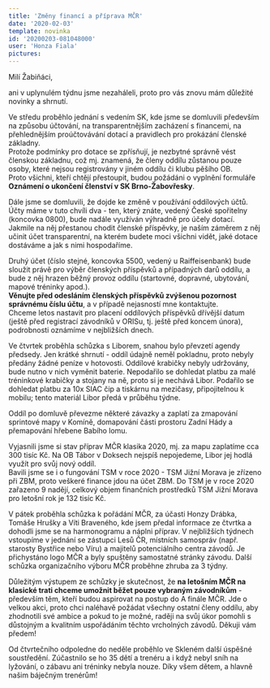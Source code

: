 ```yaml
---
title: 'Změny financí a příprava MČR'
date: '2020-02-03'
template: novinka
id: '20200203-081048000'
user: 'Honza Fiala'
pictures:
---
```

Milí Žabiňáci,

ani v uplynulém týdnu jsme nezaháleli, proto pro vás znovu mám důležité novinky a shrnutí.

Ve středu proběhlo jednání s vedením SK, kde jsme se domluvili především na způsobu účtování, na transparentnějším zacházení s financemi, na přehlednějším proúčtovávání dotací a pravidlech pro prokázání členské základny.  
Protože podmínky pro dotace se zpřísňují, je nezbytné správně vést členskou základnu, což mj. znamená, že členy oddílu zůstanou pouze osoby, které nejsou registrovány v jiném oddílu či klubu pěšího OB.  
Proto všichni, kteří chtějí přestoupit, budou požádáni o vyplnění formuláře **Oznámení o ukončení členství v SK Brno-Žabovřesky**.

Dále jsme se domluvili, že dojde ke změně v používání oddílových účtů. Účty máme v tuto chvíli dva - ten, který znáte, vedený České spořitelny (koncovka 0800), bude nadále využíván výhradně pro účely dotací.  
Jakmile na něj přestanou chodit členské příspěvky, je naším záměrem z něj učinit účet transparentní, na kterém budete moci všichni vidět, jaké dotace dostáváme a jak s nimi hospodaříme.

Druhý účet (číslo stejné, koncovka 5500, vedený u Raiffeisenbank) bude sloužit právě pro výběr členských příspěvků a případných darů oddílu, a bude z něj hrazen běžný provoz oddílu (startovné, dopravné, ubytování, mapové tréninky apod.).  
**Věnujte před odesláním členských příspěvků zvýšenou pozornost správnému číslu účtu**, a v případě nejasností mne kontaktujte.  
Chceme letos nastavit pro placení oddílových příspěvků dřívější datum (ještě před registrací závodníků v ORISu, tj. ještě před koncem února), podrobnosti oznámíme v nejbližších dnech.

Ve čtvrtek proběhla schůzka s Liborem, snahou bylo převzetí agendy předsedy. Jen krátké shrnutí - oddíl údajně neměl pokladnu, proto nebyly předány žádné peníze v hotovosti. Oddílové krabičky nebyly udržovány, bude nutno v nich vyměnit baterie. Nepodařilo se dohledat platbu za malé tréninkové krabičky a stojany na ně, proto si je nechává Libor. Podařilo se dohledat platbu za 10x SIAC čip a tiskárnu na mezičasy, připojitelnou k mobilu; tento materiál Libor předá v průběhu týdne.

Oddíl po domluvě převezme některé závazky a zaplatí za zmapování sprintové mapy v Komíně, domapování části prostoru Zadní Hády a přemapování hřebene Babího lomu.

Vyjasnili jsme si stav příprav MČR klasika 2020, mj. za mapu zaplatíme cca 300 tisíc Kč. Na OB Tábor v Doksech nejspíš nepojedeme, Libor jej hodlá využít pro svůj nový oddíl.  
Bavili jsme se i o fungování TSM v roce 2020 - TSM Jižní Morava je zřízeno při ZBM, proto veškeré finance jdou na účet ZBM. Do TSM je v roce 2020 zařazeno 9 nadějí, celkový objem finančních prostředků TSM Jižní Morava pro letošní rok je 132 tisíc Kč.

V pátek proběhla schůzka k pořádání MČR, za účasti Honzy Drábka, Tomáše Hrušky a Víti Braveného, kde jsem předal informace ze čtvrtka a dohodli jsme se na harmonogramu a náplni příprav. V nejbližších týdnech vstoupíme v jednání se zástupci Lesů ČR, místních samospráv (např. starosty Bystřice nebo Víru) a majitelů potenciálního centra závodů. Je přichystáno logo MČR a byly spuštěny samostatné stránky závodu. Další schůzka organizačního výboru MČR proběhne zhruba za 3 týdny.

Důležitým výstupem ze schůzky je skutečnost, že **na letošním MČR na klasické trati chceme umožnit běžet pouze vybraným závodníkům** - především těm, kteří budou aspirovat na postup do A finále MČR. Jde o velkou akci, proto chci naléhavě požádat všechny ostatní členy oddílu, aby zhodnotili své ambice a pokud to je možné, raději na svůj úkor pomohli s důstojným a kvalitním uspořádáním těchto vrcholných závodů. Děkuji vám předem!

Od čtvrtečního odpoledne do neděle proběhlo ve Skleném další úspěšné soustředění. Zúčastnilo se ho 35 dětí a trenéru a i když nebyl sníh na lyžování, o zábavu ani tréninky nebyla nouze. Díky všem dětem, a hlavně našim báječným trenérům!
